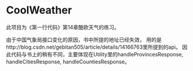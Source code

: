 CoolWeather
===========

此项目为《第一行代码》第14章酷欧天气的练习。

由于中国气象局接口变化的原因，书中所提的地址已经失效，
用的是http://blog.csdn.net/gebitan505/article/details/14166763里所提到的api。
因此代码与书上的稍有不同，主要体现在Utility里的handleProvincesResponse, handleCitiesResponse, handleCountiesResponse。
